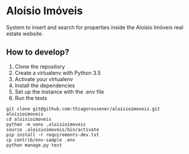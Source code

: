 # Aloísio Imóveis

System to insert and search for properties inside the Aloísio Imóveis real estate website.


## How to develop?

1. Clone the repository
2. Create a virtualenv with Python 3.5
3. Activate your virtualenv
4. Install the dependencies
5. Set up the instance with the .env file
6. Run the tests

```console
git clone git@github.com:thiagorossener/aloisioimoveis.git aloisioimoveis
cd aloisioimoveis
python -m venv .aloisioimoveis
source .aloisioimoveis/bin/activate
pip install -r requirements-dev.txt
cp contrib/env-sample .env
python manage.py test
```
